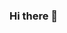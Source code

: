 ### Hi there 👋

<!--
**dizurita/dizurita** is a ✨ _special_ ✨ repository because its `README.md` (this file) appears on your GitHub profile.

Here are some ideas to get you started:

- 🔭 I’m currently working on marketing digital
- 🌱 I’m currently learning JavaScript
- 👯 I’m looking to collaborate on projects to get people access to financial education in Latam.
- 📫 How to reach me: https://www.linkedin.com/in/dzurita/
-->
